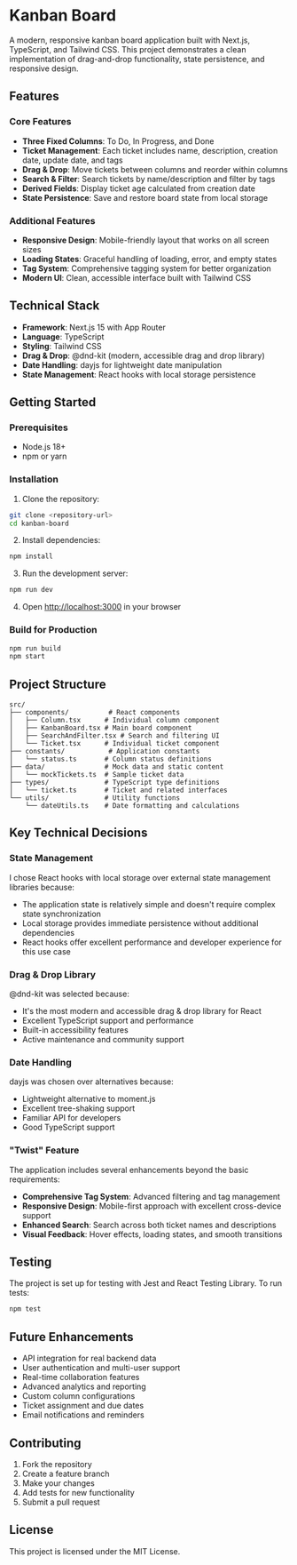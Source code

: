 # Kanban Board

A modern, responsive kanban board application built with Next.js, TypeScript, and Tailwind CSS. This project demonstrates a clean implementation of drag-and-drop functionality, state persistence, and responsive design.

## Features

### Core Features

- **Three Fixed Columns**: To Do, In Progress, and Done
- **Ticket Management**: Each ticket includes name, description, creation date, update date, and tags
- **Drag & Drop**: Move tickets between columns and reorder within columns
- **Search & Filter**: Search tickets by name/description and filter by tags
- **Derived Fields**: Display ticket age calculated from creation date
- **State Persistence**: Save and restore board state from local storage

### Additional Features

- **Responsive Design**: Mobile-friendly layout that works on all screen sizes
- **Loading States**: Graceful handling of loading, error, and empty states
- **Tag System**: Comprehensive tagging system for better organization
- **Modern UI**: Clean, accessible interface built with Tailwind CSS

## Technical Stack

- **Framework**: Next.js 15 with App Router
- **Language**: TypeScript
- **Styling**: Tailwind CSS
- **Drag & Drop**: @dnd-kit (modern, accessible drag and drop library)
- **Date Handling**: dayjs for lightweight date manipulation
- **State Management**: React hooks with local storage persistence

## Getting Started

### Prerequisites

- Node.js 18+
- npm or yarn

### Installation

1. Clone the repository:

```bash
git clone <repository-url>
cd kanban-board
```

2. Install dependencies:

```bash
npm install
```

3. Run the development server:

```bash
npm run dev
```

4. Open [http://localhost:3000](http://localhost:3000) in your browser

### Build for Production

```bash
npm run build
npm start
```

## Project Structure

```
src/
├── components/          # React components
│   ├── Column.tsx      # Individual column component
│   ├── KanbanBoard.tsx # Main board component
│   ├── SearchAndFilter.tsx # Search and filtering UI
│   └── Ticket.tsx      # Individual ticket component
├── constants/           # Application constants
│   └── status.ts       # Column status definitions
├── data/               # Mock data and static content
│   └── mockTickets.ts  # Sample ticket data
├── types/              # TypeScript type definitions
│   └── ticket.ts       # Ticket and related interfaces
└── utils/              # Utility functions
    └── dateUtils.ts    # Date formatting and calculations
```

## Key Technical Decisions

### State Management

I chose React hooks with local storage over external state management libraries because:

- The application state is relatively simple and doesn't require complex state synchronization
- Local storage provides immediate persistence without additional dependencies
- React hooks offer excellent performance and developer experience for this use case

### Drag & Drop Library

@dnd-kit was selected because:

- It's the most modern and accessible drag & drop library for React
- Excellent TypeScript support and performance
- Built-in accessibility features
- Active maintenance and community support

### Date Handling

dayjs was chosen over alternatives because:

- Lightweight alternative to moment.js
- Excellent tree-shaking support
- Familiar API for developers
- Good TypeScript support

### "Twist" Feature

The application includes several enhancements beyond the basic requirements:

- **Comprehensive Tag System**: Advanced filtering and tag management
- **Responsive Design**: Mobile-first approach with excellent cross-device support
- **Enhanced Search**: Search across both ticket names and descriptions
- **Visual Feedback**: Hover effects, loading states, and smooth transitions

## Testing

The project is set up for testing with Jest and React Testing Library. To run tests:

```bash
npm test
```

## Future Enhancements

- API integration for real backend data
- User authentication and multi-user support
- Real-time collaboration features
- Advanced analytics and reporting
- Custom column configurations
- Ticket assignment and due dates
- Email notifications and reminders

## Contributing

1. Fork the repository
2. Create a feature branch
3. Make your changes
4. Add tests for new functionality
5. Submit a pull request

## License

This project is licensed under the MIT License.
